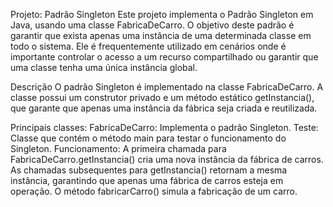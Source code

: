 Projeto: Padrão Singleton
Este projeto implementa o Padrão Singleton em Java, usando uma classe FabricaDeCarro. O objetivo deste padrão é garantir que exista apenas uma instância de uma determinada classe em todo o sistema. Ele é frequentemente utilizado em cenários onde é importante controlar o acesso a um recurso compartilhado ou garantir que uma classe tenha uma única instância global.

Descrição
O padrão Singleton é implementado na classe FabricaDeCarro. A classe possui um construtor privado e um método estático getInstancia(), que garante que apenas uma instância da fábrica seja criada e reutilizada.

Principais classes:
FabricaDeCarro: Implementa o padrão Singleton.
Teste: Classe que contém o método main para testar o funcionamento do Singleton.
Funcionamento:
A primeira chamada para FabricaDeCarro.getInstancia() cria uma nova instância da fábrica de carros.
As chamadas subsequentes para getInstancia() retornam a mesma instância, garantindo que apenas uma fábrica de carros esteja em operação.
O método fabricarCarro() simula a fabricação de um carro.
